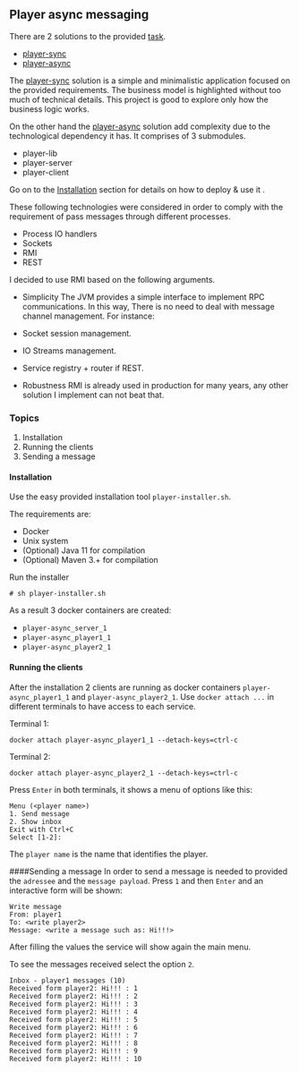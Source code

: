 ## Player async messaging

There are 2 solutions to the provided [task](task.txt).

- [player-sync](https://github.com/jacob1182/player-sync)
- [player-async](https://github.com/jacob1182/player-async)

The [player-sync](https://github.com/jacob1182/player-sync) solution is a simple and minimalistic application focused on the provided requirements. The business model is highlighted without too much of technical details. This project is good to explore only how the business logic works.

On the other hand the [player-async](https://github.com/jacob1182/player-async) solution add complexity due to the technological dependency it has. It comprises of 3 submodules.
- player-lib
- player-server
- player-client

Go on to the [Installation](#Installation) section for details on how to deploy & use it .

These following technologies were considered in order to comply with the requirement of pass messages through different processes.
- Process IO handlers
- Sockets
- RMI
- REST

I decided to use RMI based on the following arguments.

- Simplicity
The JVM provides a simple interface to implement RPC communications. In this way, There is no need to deal with message channel management. For instance:
 - Socket session management.
 - IO Streams management.
 - Service registry + router if REST.

- Robustness
RMI is already used in production for many years, any other solution I implement can not beat that.

### Topics
1. Installation
2. Running the clients
3. Sending a message

#### Installation
Use the easy provided installation tool `player-installer.sh`.

The requirements are:
- Docker
- Unix system
- (Optional) Java 11 for compilation
- (Optional) Maven 3.+ for compilation

Run the installer
```
# sh player-installer.sh
```

As a result 3 docker containers are created:
- `player-async_server_1`
- `player-async_player1_1`
- `player-async_player2_1`

#### Running the clients
After the installation 2 clients are running as docker containers `player-async_player1_1` and `player-async_player2_1`. Use `docker attach ...` in different terminals to have access to each service.

Terminal 1:
```
docker attach player-async_player1_1 --detach-keys=ctrl-c
```
Terminal 2:
```
docker attach player-async_player2_1 --detach-keys=ctrl-c
```

Press `Enter` in both terminals, it shows a menu of options like this:
```
Menu (<player name>)
1. Send message
2. Show inbox
Exit with Ctrl+C
Select [1-2]: 
``` 

The `player name` is the name that identifies the player.

####Sending a message
In order to send a message is needed to provided the `adressee` and the `message payload`.
Press `1` and then `Enter` and an interactive form will be shown:

```
Write message
From: player1
To: <write player2>
Message: <write a message such as: Hi!!!>
```

After filling the values the service will show again the main menu.

To see the messages received select the option `2`.

```
Inbox - player1 messages (10)
Received form player2: Hi!!! : 1
Received form player2: Hi!!! : 2
Received form player2: Hi!!! : 3
Received form player2: Hi!!! : 4
Received form player2: Hi!!! : 5
Received form player2: Hi!!! : 6
Received form player2: Hi!!! : 7
Received form player2: Hi!!! : 8
Received form player2: Hi!!! : 9
Received form player2: Hi!!! : 10
```